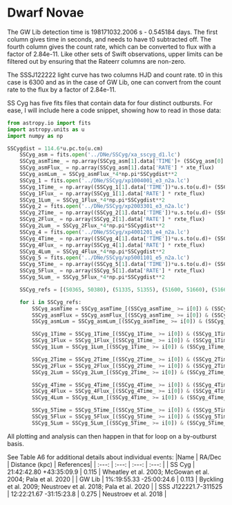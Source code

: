 # Dwarf Novae

The GW Lib detection time is 198171032.2006 s - 0.545184 days. The first column gives time in seconds, and needs to have t0 subtracted off. The fourth column gives the count rate, which can be converted to flux with a factor of 2.84e-11. Like other sets of Swift observations, upper limits can be filtered out by ensuring that the Rateerr columns are non-zero.

The SSSJ122222 light curve has two columns HJD and count rate. t0 in this case is 6300 and as in the case of GW Lib, one can convert from the count rate to the flux by a factor of 2.84e-11.

SS Cyg has five fits files that contain data for four distinct outbursts. For ease, I will include here a code snippet, showing how to read in those data:
```python
from astropy.io import fits
import astropy.units as u
import numpy as np

SSCygdist = 114.6*u.pc.to(u.cm) 
    SSCyg_asm = fits.open('../DNe/SSCyg/xa_sscyg_d1.lc')
    SSCyg_asmTime_ = np.array(SSCyg_asm[1].data['TIME']+ (SSCyg_asm[0].header['MJDREFI'] + SSCyg_asm[0].header['MJDREFF']))
    SSCyg_asmFlux_ = np.array(SSCyg_asm[1].data['RATE'] * xte_flux)
    SSCyg_asmLum_ = SSCyg_asmFlux_*4*np.pi*SSCygdist**2
    SSCyg_1 = fits.open('../DNe/SSCyg/xp1004001_e3_n2a.lc')
    SSCyg_1Time_ = np.array((SSCyg_1[1].data['TIME'])*u.s.to(u.d)+ (SSCyg_1[0].header['MJDREFI'] + SSCyg_1[0].header['MJDREFF']))
    SSCyg_1Flux_ = np.array(SSCyg_1[1].data['RATE'] * rxte_flux)
    SSCyg_1Lum_ = SSCyg_1Flux_*4*np.pi*SSCygdist**2
    SSCyg_2 = fits.open('../DNe/SSCyg/xp2003301_e3_n2a.lc')
    SSCyg_2Time_ = np.array((SSCyg_2[1].data['TIME'])*u.s.to(u.d)+ (SSCyg_2[0].header['MJDREFI'] + SSCyg_2[0].header['MJDREFF']))
    SSCyg_2Flux_ = np.array(SSCyg_2[1].data['RATE'] * rxte_flux)
    SSCyg_2Lum_ = SSCyg_2Flux_*4*np.pi*SSCygdist**2
    SSCyg_4 = fits.open('../DNe/SSCyg/xp4001201_e4_n2a.lc')
    SSCyg_4Time_ = np.array((SSCyg_4[1].data['TIME'])*u.s.to(u.d)+ (SSCyg_4[0].header['MJDREFI'] + SSCyg_4[0].header['MJDREFF']))
    SSCyg_4Flux_ = np.array(SSCyg_4[1].data['RATE'] * rxte_flux)
    SSCyg_4Lum_ = SSCyg_4Flux_*4*np.pi*SSCygdist**2
    SSCyg_5 = fits.open('../DNe/SSCyg/xp5001101_e5_n2a.lc')
    SSCyg_5Time_ = np.array((SSCyg_5[1].data['TIME'])*u.s.to(u.d)+ (SSCyg_5[0].header['MJDREFI'] + SSCyg_5[0].header['MJDREFF']))
    SSCyg_5Flux_ = np.array(SSCyg_5[1].data['RATE'] * rxte_flux)
    SSCyg_5Lum_ = SSCyg_5Flux_*4*np.pi*SSCygdist**2

    SSCyg_refs = [(50365, 50380), (51335, 51355), (51600, 51660), (51660, 51700)]

    for i in SSCyg_refs:
        SSCyg_asmTime = SSCyg_asmTime_[(SSCyg_asmTime_ >= i[0]) & (SSCyg_asmTime_ <= i[1])] - i[0]
        SSCyg_asmFlux = SSCyg_asmFlux_[(SSCyg_asmTime_ >= i[0]) & (SSCyg_asmTime_ <= i[1])]
        SSCyg_asmLum = SSCyg_asmLum_[(SSCyg_asmTime_ >= i[0]) & (SSCyg_asmTime_ <= i[1])]

        SSCyg_1Time = SSCyg_1Time_[(SSCyg_1Time_ >= i[0]) & (SSCyg_1Time_ <= i[1])] - i[0]
        SSCyg_1Flux = SSCyg_1Flux_[(SSCyg_1Time_ >= i[0]) & (SSCyg_1Time_ <= i[1])]
        SSCyg_1Lum = SSCyg_1Lum_[(SSCyg_1Time_ >= i[0]) & (SSCyg_1Time_ <= i[1])]

        SSCyg_2Time = SSCyg_2Time_[(SSCyg_2Time_ >= i[0]) & (SSCyg_2Time_ <= i[1])] - i[0]
        SSCyg_2Flux = SSCyg_2Flux_[(SSCyg_2Time_ >= i[0]) & (SSCyg_2Time_ <= i[1])]
        SSCyg_2Lum = SSCyg_2Lum_[(SSCyg_2Time_ >= i[0]) & (SSCyg_2Time_ <= i[1])]

        SSCyg_4Time = SSCyg_4Time_[(SSCyg_4Time_ >= i[0]) & (SSCyg_4Time_ <= i[1])] - i[0]
        SSCyg_4Flux = SSCyg_4Flux_[(SSCyg_4Time_ >= i[0]) & (SSCyg_4Time_ <= i[1])]
        SSCyg_4Lum = SSCyg_4Lum_[(SSCyg_4Time_ >= i[0]) & (SSCyg_4Time_ <= i[1])]

        SSCyg_5Time = SSCyg_5Time_[(SSCyg_5Time_ >= i[0]) & (SSCyg_5Time_ <= i[1])] - i[0]
        SSCyg_5Flux = SSCyg_5Flux_[(SSCyg_5Time_ >= i[0]) & (SSCyg_5Time_ <= i[1])]
        SSCyg_5Lum = SSCyg_5Lum_[(SSCyg_5Time_ >= i[0]) & (SSCyg_5Time_ <= i[1])]
```
All plotting and analysis can then happen in that for loop on a by-outburst basis.


See Table A6 for additional details about individual events:
|Name | RA/Dec | Distance (kpc) | References|
| :---: | :---: | :---: | :---: |
| SS Cyg | 21:42:42.80 +43:35:09.9 | 0.115 | Wheatley et al. 2003; McGowan et al. 2004; Pala et al. 2020 |
| GW Lib | 1%:19:55.33 -25:00:24.6 | 0.113 | Byckling et al. 2009; Neustroev et al. 2018; Pala et al. 2020 |
| SSS J122221.7-311525 | 12:22:21.67 -31:15:23.8 | 0.275 | Neustroev et al. 2018 |
